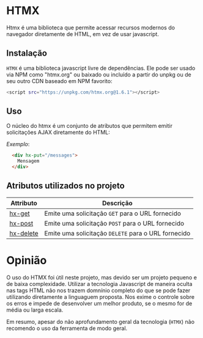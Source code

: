 # HTMX

Htmx é uma biblioteca que permite acessar recursos modernos do navegador diretamente de HTML, em vez de usar javascript.

## Instalação

`HTMX` é uma biblioteca javascript livre de dependências. Ele pode ser usado via NPM como "htmx.org" ou baixado ou incluído a partir do unpkg ou de seu outro CDN baseado em NPM favorito:

``` bash
<script src="https://unpkg.com/htmx.org@1.6.1"></script>
```

## Uso

O núcleo do htmx é um conjunto de atributos que permitem emitir solicitações AJAX diretamente do HTML:

_Exemplo_:

``` markdown
  <div hx-put="/messages">
    Mensagem
  </div>
```

## Atributos utilizados no projeto

| Attributo | Descrição |
|-----------|-------------|
| [hx-get](/attributes/hx-get) | Emite uma solicitação `GET` para o URL fornecido|
| [hx-post](/attributes/hx-post) | Emite uma solicitação `POST` para o URL fornecido
| [hx-delete](/attributes/hx-delete) | Emite uma solicitação `DELETE` para o URL fornecido

# Opinião

O uso do HTMX foi útil neste projeto, mas devido ser um projeto pequeno e de baixa complexidade. Utilizar a tecnologia Javascript de maneira oculta nas tags HTML não nos trazem domnínio completo do que se pode fazer utilizando diretamente a linguaguem proposta. Nos exime o controle sobre os erros e impede de desenvolver um melhor produto, se o mesmo for de média ou larga escala.

Em resumo, apesar do não aprofundamento geral da tecnologia (`HTMX`) não recomendo o uso da ferramenta de modo geral.